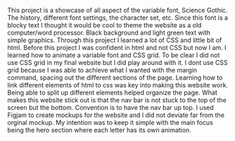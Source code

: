This project is a showcase of all aspect of the variable font, Science Gothic. The history, different font settings, the character set, etc. Since this font is a blocky text I thought it would be cool to theme the website as a old computer/word processor. Black background and light green text with simple graphics. Through this project I learned a lot of CSS and little bit of html. Before this project I was confident in html and not CSS but now I am. I learned how to animate a variable font and CSS grid. To be clear I did not use CSS grid in my final website but I did play around with it. I dont use CSS grid because I was able to achieve what I wanted with the margin command, spacing out the different sections of the page. Learning how to link different elements of html to css was key into making this website work. Being able to split up different elements helped organize the page. What makes this website stick out is that the nav bar is not stuck to the top of the screen but the bottom. Convention is to have the nav bar up top. I used Figjam to create mockups for the website and I did not deviate far from the orginal mockup. My intention was to keep it simple with the main focus being the hero section where each letter has its own animation. 